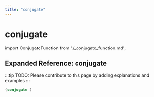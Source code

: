 ```yaml
---
title: "conjugate"
---
```


# conjugate

import ConjugateFunction from './_conjugate_function.md';

<ConjugateFunction />

## Expanded Reference: conjugate

:::tip
TODO: Please contribute to this page by adding explanations and examples
:::

```lisp
(conjugate )
```
